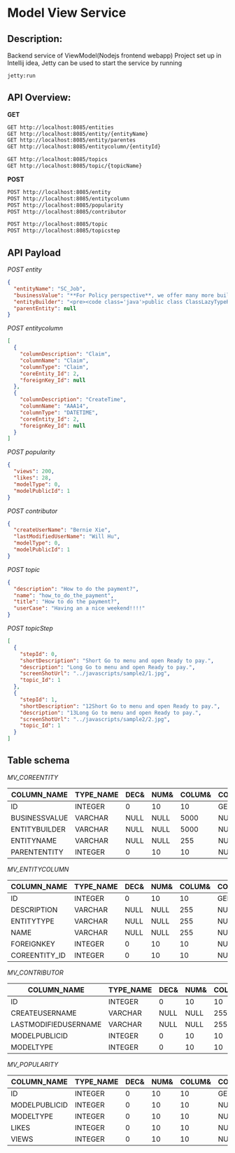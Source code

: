 # Model View Service

Description:
--------------
Backend service of ViewModel(Nodejs frontend webapp)
Project set up in Intellij idea, Jetty can be used to start the service by running
```bash
jetty:run
```

API Overview:
---------------
**GET**    
```html
GET http://localhost:8085/entities        
GET http://localhost:8085/entity/{entityName}         
GET http://localhost:8085/entity/parentes     
GET http://localhost:8085/entitycolumn/{entityId}  

GET http://localhost:8085/topics    
GET http://localhost:8085/topic/{topicName}   
```

**POST**   
```html
POST http://localhost:8085/entity
POST http://localhost:8085/entitycolumn
POST http://localhost:8085/popularity
POST http://localhost:8085/contributor

POST http://localhost:8085/topic   
POST http://localhost:8085/topicstep  
```

API Payload
----------------
*POST entity*
```json
{
  "entityName": "SC_Job",
  "businessValue": "**For Policy perspective**, we offer many more built-in car insurance discounts",
  "entityBuilder": "<pre><code class='java'>public class ClassLazyTypeResolver {  \r abc...  \r   }</code></pre>",
  "parentEntity": null
}
```

*POST entitycolumn*   
```json
[
  {
    "columnDescription": "Claim",
    "columnName": "Claim",
    "columnType": "Claim",
    "coreEntity_Id": 2,
    "foreignKey_Id": null
  },
  {
    "columnDescription": "CreateTime",
    "columnName": "AAA14",
    "columnType": "DATETIME",
    "coreEntity_Id": 2,
    "foreignKey_Id": null
  }
]
```

*POST popularity*   
```json
{
  "views": 200,
  "likes": 28,
  "modelType": 0,
  "modelPublicId": 1
}
```

*POST contributor*   
```json
{
  "createUserName": "Bernie Xie",
  "lastModifiedUserName": "Will Hu",
  "modelType": 0,
  "modelPublicId": 1
}
```

*POST topic*
```json
{
  "description": "How to do the payment?",
  "name": "how_to_do_the_payment",
  "title": "How to do the payment?",
  "userCase": "Having an a nice weekend!!!!"
}
```

*POST topicStep*
```json
[
  {
    "stepId": 0,
    "shortDescription": "Short Go to menu and open Ready to pay.",
    "description": "Long Go to menu and open Ready to pay.",
    "screenShotUrl": "../javascripts/sample2/1.jpg",
    "topic_Id": 1
  },
  {
    "stepId": 1,
    "shortDescription": "12Short Go to menu and open Ready to pay.",
    "description": "13Long Go to menu and open Ready to pay.",
    "screenShotUrl": "../javascripts/sample2/2.jpg",
    "topic_Id": 1
  }
]
```

Table schema
-------------
*MV_COREENTITY*    

COLUMN_NAME         |TYPE_NAME|DEC&|NUM&|COLUM&|COLUMN_DEF|CHAR_OCTE&|IS_NULL&
--------------------|---------|----|----|------|----------|----------|--------
ID                  |INTEGER  |0   |10  |10    |GENERATED&|NULL      |NO      
BUSINESSVALUE       |VARCHAR  |NULL|NULL|5000  |NULL      |10000     |YES     
ENTITYBUILDER       |VARCHAR  |NULL|NULL|5000  |NULL      |10000     |YES     
ENTITYNAME          |VARCHAR  |NULL|NULL|255   |NULL      |510       |YES     
PARENTENTITY        |INTEGER  |0   |10  |10    |NULL      |NULL      |YES 

*MV_ENTITYCOLUMN*     

COLUMN_NAME         |TYPE_NAME|DEC&|NUM&|COLUM&|COLUMN_DEF|CHAR_OCTE&|IS_NULL&
--------------------|---------|----|----|------|----------|----------|--------
ID                  |INTEGER  |0   |10  |10    |GENERATED&|NULL      |NO      
DESCRIPTION         |VARCHAR  |NULL|NULL|255   |NULL      |510       |YES     
ENTITYTYPE          |VARCHAR  |NULL|NULL|255   |NULL      |510       |YES     
NAME                |VARCHAR  |NULL|NULL|255   |NULL      |510       |YES     
FOREIGNKEY          |INTEGER  |0   |10  |10    |NULL      |NULL      |YES     
COREENTITY_ID       |INTEGER  |0   |10  |10    |NULL      |NULL      |NO  


*MV_CONTRIBUTOR*     

COLUMN_NAME         |TYPE_NAME|DEC&|NUM&|COLUM&|COLUMN_DEF|CHAR_OCTE&|IS_NULL&
--------------------|---------|----|----|------|----------|----------|--------
ID                  |INTEGER  |0   |10  |10    |GENERATED&|NULL      |NO      
CREATEUSERNAME      |VARCHAR  |NULL|NULL|255   |NULL      |510       |YES     
LASTMODIFIEDUSERNAME|VARCHAR  |NULL|NULL|255   |NULL      |510       |YES     
MODELPUBLICID       |INTEGER  |0   |10  |10    |NULL      |NULL      |NO      
MODELTYPE           |INTEGER  |0   |10  |10    |NULL      |NULL      |YES 

*MV_POPULARITY*     

COLUMN_NAME         |TYPE_NAME|DEC&|NUM&|COLUM&|COLUMN_DEF|CHAR_OCTE&|IS_NULL&
--------------------|---------|----|----|------|----------|----------|--------
ID                  |INTEGER  |0   |10  |10    |GENERATED&|NULL      |NO      
MODELPUBLICID       |INTEGER  |0   |10  |10    |NULL      |NULL      |NO      
MODELTYPE           |INTEGER  |0   |10  |10    |NULL      |NULL      |YES     
LIKES               |INTEGER  |0   |10  |10    |NULL      |NULL      |YES     
VIEWS               |INTEGER  |0   |10  |10    |NULL      |NULL      |YES   
